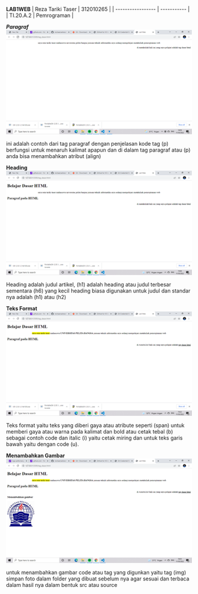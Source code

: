 **LAB1WEB**
| Reza Tariki Taser | 312010265   |
| ----------------- | ----------- |
| TI.20.A.2         | Pemrograman |

***Paragraf***
![menambahkan_paragraf](img/paragraf.png)

ini adalah contoh dari tag paragraf dengan penjelasan kode tag (p) berfungsi untuk menaruh kalimat apapun dan di dalam tag paragraf atau (p) anda bisa menambahkan atribut (align)

**Heading**
![menambahkan_heading](img/Heading.png)

Heading adalah judul artikel, (h1) adalah heading atau judul terbesar sementara (h6) yang kecil heading biasa digunakan untuk judul dan standar nya adalah (h1) atau (h2)

**Teks Format**
![menambahkan_teksformat](img/teks_format.png)

Teks format yaitu teks yang diberi gaya atau atribute seperti (span) untuk memberi gaya atau warna pada kalimat dan bold atau cetak tebal (b) sebagai contoh code dan italic (i) yaitu cetak miring dan untuk teks garis bawah yaitu dengan code (u).

**Menambahkan Gambar**
![menambahkan_gambar](img/menambahkan_gambar.png)

untuk menambahkan gambar code atau tag yang digunkan yaitu tag (img) simpan foto dalam folder yang dibuat sebelum nya agar sesuai dan terbaca dalam hasil nya dalam bentuk src atau source
